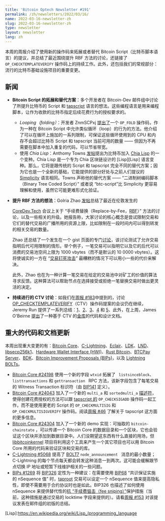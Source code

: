 ```yaml
---
title: 'Bitcoin Optech Newsletter #191'
permalink: /zh/newsletters/2022/03/16/
name: 2022-03-16-newsletter-zh
slug: 2022-03-16-newsletter-zh
type: newsletter
layout: newsletter
lang: zh
---
```


本周的周报介绍了使用新的操作码来拓展或者替代 Bitcoin Script（比特币脚本语言）的提议，并总结了最近围绕提升 RBF 方法的讨论，还链接了  ` OP_CHECKTEMPLATEVERIFY ` 操作码上的持续工作。此外，还包括我们的常规部分：流行的比特币基础设施项目的重要变更。

## 新闻

- **Bitcoin Script 的拓展和替代方案**：多个开发者在 Bitcoin-Dev 邮件组中讨论了所提升比特币的 Script 和 [tapscript][tapscript] 语言的想法。这些编程语言是用来编程脚本，让作为收款的比特币指定后续花费行为的授权要求的。

  - *Looping（folding）*：开发者 ZnmSCPxj [提出了][described]一个 ` OP_FOLD ` 操作码，作为一种在 Bitcoin Script 中允许类似循环（loop）的行为的方法。他介绍了可以在循环上施加的一系列限制，可保证这些循环使用到的 CPU 和内存不会超过比特币 Script 和 tapscript 当前可用的数量 —— 但因为不再需要在脚本中加入重复的代码，可以节省带宽。
  - 使用 *Chia Lisp*：Anthomy Towns [发帖][posted]提出为比特币加入 [Chia Lisp][Chia Lisp] 的一个变种。Chia Lisp 是一个专为 Chia 区块链设计的 [Lisp][Lisp] 语言变种。那么，它将是跟传统的 Script 和 tapscript 完全不同的替代方案；因为它也是一个全新的基础，它能提供的部分好处与之前人们提议的 [Simplicity][Simplicity] 语言相同。Towns 声称他的替代方案 —— “二进制树编码脚本（Binary Tree Coded Script）” 或者说 “btc-script”比 Simplicity 更容易理解和使用，虽然它可能更难形式化验证。

- **提升 RBF 方法的想法**：Golria Zhao [发帖][posted]总结了最近在伦敦发生的 

  [CoreDev.Tech][CoreDev.Tech] 会议上关于 “手续费替换（Replace-by-Fee，[RBF][RBF]）” 方法的讨论，以及一些相关的升级。她报告称，大家讨论的核心概念是尝试限制交易和它们的替代交易的广播所用的资源上限，比如限制在一段时间内可以得到转发的相关交易的数量。

  Zhao 还总结了一个发生在一个 gist 页面的专门[讨论][discussion]，该讨论测试了允许交易指明后代可用限制的情形。举个例子，一笔交易可以指明它以及它的后代可以消费的交易池空间上限为 1000 vbytes（而不是默认的 10 0000 vbytes）。这将使诚实的一方在 “[交易钉死攻击][pinning attack]” 最糟糕的情况下可以用小一些的代价来解决。

  此外，Zhao 也在为一种计算一笔交易在给定的交易池中对矿工的价值的算法寻求反馈。这种算法可以帮助节点在选择接受或拒绝一笔替换交易时做出更灵活的决定。

- **持续进行的 CTV 讨论**：如我们在[周报 #183][Newsletter #183]中提到的，讨论 [OP_CHECKTEMPLATEVERIFY][OP_CHECKTEMPLATEVERIFY]（CTV）操作码提案的会议仍在继续，Jeremy Run 提供了一系列总结：[1][1]、[2][2]、[3][3]、[4][4] 和 [5][5]、此外，在上周，James O'Beirne [提出][posted]了一种基于 CTV 的[金库][vault]的代码和设计文档。

## 重大的代码和文档更新

本周出现重大变更的有：[Bitcoin Core][Bitcoin Core]、[C-Lightning][C-Lightning]、[Eclair][Eclair]、[LDK][LDK]、[LND][LND]、[libsecp256k1][libsecp256k1]、[Hardware Wallet Interface (HWI)][Hardware Wallet Interface (HWI)]、[Rust Bitcoin][Rust Bitcoin]、[BTCPay Server][BTCPay Server]、[BDK][BDK]、[Bitcoin Improvement Proposals (BIPs)][Bitcoin Improvement Proposals (BIPs)]，以及 [Lightning BOLTs][Lightning BOLTs]。

- [Bitcoin Core #24198][Bitcoin Core #24198] 使用一个新的字段 ` wtxid ` 拓展了  ` listsinceblock`、`listtransactions` 和 `gettransaction ` RPC 方法，该新字段包含了每笔交易的 Witness Transaction 标识符（由 [BIP141][BIP141] 定义）。
- [Bitcoin Core #24043][Bitcoin Core #24043] 加入了一个新的  ` multi_a `  和 ` sortedmulti_a ` [描述符][descriptors]，使得创建花费授权的方法可以跟 [tapscript 的][tapscript’s]  ` OP_CHECKSIGADD ` 操作码一起工作，而不是使用更老的 Script 的  ` OP_CHECKMULTISIG ` 和  ` OP_CHECKMULTISIGVERIFY ` 操作码。阅读[周报 #46][Newsletter #46] 了解关于 tapscript 这方面的更多信息。
- [Bitcoin Core #24304][Bitcoin Core #24304] 加入了一个新的 demo 实现：可抽取的  ` bitcoin-chainstate ` ，可以传递一个 Bitcoin Core 的数据目录和一个区块，它也会验证这个区块并添加到数据目录中。人们没期望这东西有什么直接的用场，但 [libbitcoinkernel][libbitcoinkernel] 项目将利用这个工具来产生一个其它项目也可以用 Bitcoin Core 所用的代码来验证区块和交易的库。
- [C-Lightning #5068][C-Lightning #5068] 提高了 [BOLT7][BOLT7]  `node_announcement ` 消息的最小数量；C-Lightning 的每个节点每天都会转发这种消息一到两次。这可能会缓解跟节点切换 IP 地址或短暂下线维护相关的一些问题。
- [BIPs #1269][BIPs #1269] 将 [BIP326][BIP326] 定性为一种建议：在需要使用 [BIP68][BIP68] “共识保证实施的 nSequence 值” 时，[taproot][taproot] 交易可以设定一个 nSequence 值来提高隐私性，即使不需要用于合约协议时也是如此。BIP326 也描述了如何使用 nSequence 来提供替代性的[抗 “手续费狙击（fee sniping）”][anti fee sniping]保护措施（当前，这种措施是通过交易的 locktime 字段来提供的）。请看[周报 #153][Newsletter #153] 对该提议发表在邮件组的初版的总结。

[tapscript]:https://bitcoinops.org/en/topics/tapscript/

[described]:https://lists.linuxfoundation.org/pipermail/bitcoin-dev/2022-February/020021.html

[posted]:https://lists.linuxfoundation.org/pipermail/bitcoin-dev/2022-March/020036.html

[Chia Lisp]:https://chialisp.com/

[Lisp]:https://en.wikipedia.org/wiki/Lisp_(programming_language

[Simplicity]:https://bitcoinops.org/en/topics/simplicity/

[posted]:https://lists.linuxfoundation.org/pipermail/bitcoin-dev/2022-March/020095.html

[RBF]:https://bitcoinops.org/en/topics/replace-by-fee/

[CoreDev.Tech]:https://coredev.tech/

[discussion]:https://gist.github.com/glozow/25d9662c52453bd08b4b4b1d3783b9ff?permalink_comment_id=4058140#gistcomment-4058140

[pinning attack]:https://bitcoinops.org/en/topics/transaction-pinning/

[Newsletter #183]:https://bitcoinops.org/en/newsletters/2022/01/19/#irc-meeting

[OP_CHECKTEMPLATEVERIFY]:https://bitcoinops.org/en/topics/op_checktemplateverify/

[1]:https://bitcoinops.org/en/newsletters/2022/01/19/#irc-meeting

[2]:https://lists.linuxfoundation.org/pipermail/bitcoin-dev/2022-February/019855.html

[3]:https://lists.linuxfoundation.org/pipermail/bitcoin-dev/2022-February/019874.html

[4]:https://lists.linuxfoundation.org/pipermail/bitcoin-dev/2022-February/019974.html

[5]:https://lists.linuxfoundation.org/pipermail/bitcoin-dev/2022-March/020086.html

[posted]:https://lists.linuxfoundation.org/pipermail/bitcoin-dev/2022-March/020067.html

[vault]:https://bitcoinops.org/en/topics/vaults/

[Bitcoin Core]:https://github.com/bitcoin/bitcoin

[C-Lightning]:https://github.com/ElementsProject/lightning

[Eclair]:https://github.com/ACINQ/eclair

[LDK]:https://github.com/lightningdevkit/rust-lightning

[LND]:https://github.com/lightningnetwork/lnd/

[libsecp256k1]:https://github.com/bitcoin-core/secp256k1

[Hardware Wallet Interface (HWI)]:https://github.com/bitcoin-core/HWI

[Rust Bitcoin]:https://github.com/rust-bitcoin/rust-bitcoin

[BTCPay Server]:https://github.com/btcpayserver/btcpayserver/

[BDK]:https://github.com/bitcoindevkit/bdk

[Bitcoin Improvement Proposals (BIPs)]:https://github.com/bitcoin/bips/

[Lightning BOLTs]:https://github.com/lightning/bolts

[Bitcoin Core #24198]:https://github.com/bitcoin/bitcoin/issues/24198

[BIP141]:https://github.com/bitcoin/bips/blob/master/bip-0141.mediawiki

[Bitcoin Core #24043]:https://github.com/bitcoin/bitcoin/issues/24043

[descriptors]:https://bitcoinops.org/en/topics/output-script-descriptors/

[tapscript’s]:https://bitcoinops.org/en/topics/tapscript/

[Newsletter #46]:https://bitcoinops.org/en/newsletters/2019/05/14/#new-script-based-multisig-semantics

[Bitcoin Core #24304]:https://github.com/bitcoin/bitcoin/issues/24304

[libbitcoinkernel]:https://github.com/bitcoin/bitcoin/issues/24303

[C-Lightning #5068]:https://github.com/ElementsProject/lightning/issues/5068

[BOLT7]:https://github.com/lightningnetwork/lightning-rfc/blob/master/07-routing-gossip.md

[BIPs #1269]:https://github.com/bitcoin/bips/issues/1269

[BIP326]:https://github.com/bitcoin/bips/blob/master/bip-0326.mediawiki

[taproot]:https://bitcoinops.org/en/topics/taproot/

[BIP68]:https://github.com/bitcoin/bips/blob/master/bip-0068.mediawiki

[anti fee sniping]:https://bitcoinops.org/en/topics/fee-sniping/

[Newsletter #153]:https://bitcoinops.org/en/newsletters/2021/06/16/#bip-proposed-for-wallets-to-set-nsequence-by-default-on-taproot-transactions


